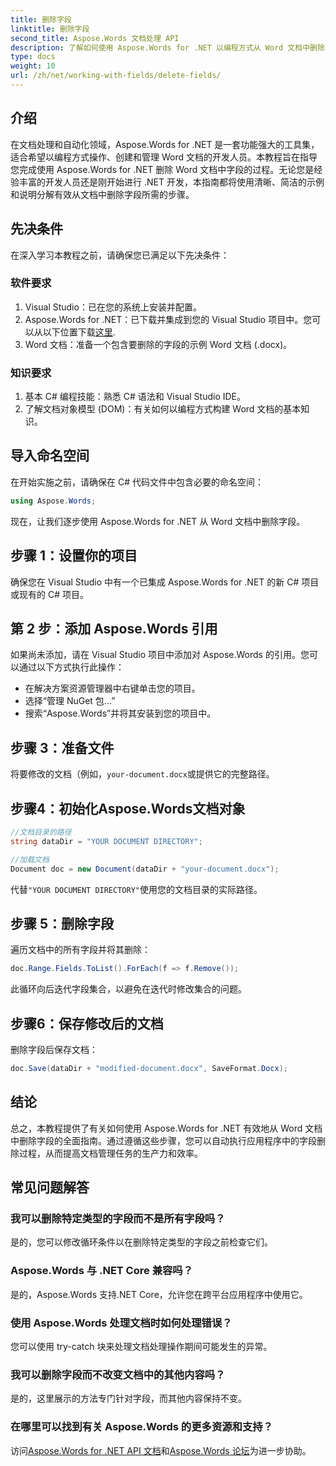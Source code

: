 ```yaml
---
title: 删除字段
linktitle: 删除字段
second_title: Aspose.Words 文档处理 API
description: 了解如何使用 Aspose.Words for .NET 以编程方式从 Word 文档中删除字段。带有代码示例的清晰分步指南。
type: docs
weight: 10
url: /zh/net/working-with-fields/delete-fields/
---
```

## 介绍

在文档处理和自动化领域，Aspose.Words for .NET 是一套功能强大的工具集，适合希望以编程方式操作、创建和管理 Word 文档的开发人员。本教程旨在指导您完成使用 Aspose.Words for .NET 删除 Word 文档中字段的过程。无论您是经验丰富的开发人员还是刚开始进行 .NET 开发，本指南都将使用清晰、简洁的示例和说明分解有效从文档中删除字段所需的步骤。

## 先决条件

在深入学习本教程之前，请确保您已满足以下先决条件：

### 软件要求

1. Visual Studio：已在您的系统上安装并配置。
2.  Aspose.Words for .NET：已下载并集成到您的 Visual Studio 项目中。您可以从以下位置下载[这里](https://releases.aspose.com/words/net/).
3. Word 文档：准备一个包含要删除的字段的示例 Word 文档 (.docx)。

### 知识要求

1. 基本 C# 编程技能：熟悉 C# 语法和 Visual Studio IDE。
2. 了解文档对象模型 (DOM)：有关如何以编程方式构建 Word 文档的基本知识。

## 导入命名空间

在开始实施之前，请确保在 C# 代码文件中包含必要的命名空间：

```csharp
using Aspose.Words;
```

现在，让我们逐步使用 Aspose.Words for .NET 从 Word 文档中删除字段。

## 步骤 1：设置你的项目

确保您在 Visual Studio 中有一个已集成 Aspose.Words for .NET 的新 C# 项目或现有的 C# 项目。

## 第 2 步：添加 Aspose.Words 引用

如果尚未添加，请在 Visual Studio 项目中添加对 Aspose.Words 的引用。您可以通过以下方式执行此操作：
- 在解决方案资源管理器中右键单击您的项目。
- 选择“管理 NuGet 包...”
- 搜索“Aspose.Words”并将其安装到您的项目中。

## 步骤 3：准备文件

将要修改的文档（例如，`your-document.docx`或提供它的完整路径。

## 步骤4：初始化Aspose.Words文档对象

```csharp
//文档目录的路径
string dataDir = "YOUR DOCUMENT DIRECTORY";

//加载文档
Document doc = new Document(dataDir + "your-document.docx");
```

代替`"YOUR DOCUMENT DIRECTORY"`使用您的文档目录的实际路径。

## 步骤 5：删除字段

遍历文档中的所有字段并将其删除：

```csharp
doc.Range.Fields.ToList().ForEach(f => f.Remove());
```

此循环向后迭代字段集合，以避免在迭代时修改集合的问题。

## 步骤6：保存修改后的文档

删除字段后保存文档：

```csharp
doc.Save(dataDir + "modified-document.docx", SaveFormat.Docx);
```

## 结论

总之，本教程提供了有关如何使用 Aspose.Words for .NET 有效地从 Word 文档中删除字段的全面指南。通过遵循这些步骤，您可以自动执行应用程序中的字段删除过程，从而提高文档管理任务的生产力和效率。

## 常见问题解答

### 我可以删除特定类型的字段而不是所有字段吗？
是的，您可以修改循环条件以在删除特定类型的字段之前检查它们。

### Aspose.Words 与 .NET Core 兼容吗？
是的，Aspose.Words 支持.NET Core，允许您在跨平台应用程序中使用它。

### 使用 Aspose.Words 处理文档时如何处理错误？
您可以使用 try-catch 块来处理文档处理操作期间可能发生的异常。

### 我可以删除字段而不改变文档中的其他内容吗？
是的，这里展示的方法专门针对字段，而其他内容保持不变。

### 在哪里可以找到有关 Aspose.Words 的更多资源和支持？
访问[Aspose.Words for .NET API 文档](https://reference.aspose.com/words/net/)和[Aspose.Words 论坛](https://forum.aspose.com/c/words/8)为进一步协助。
